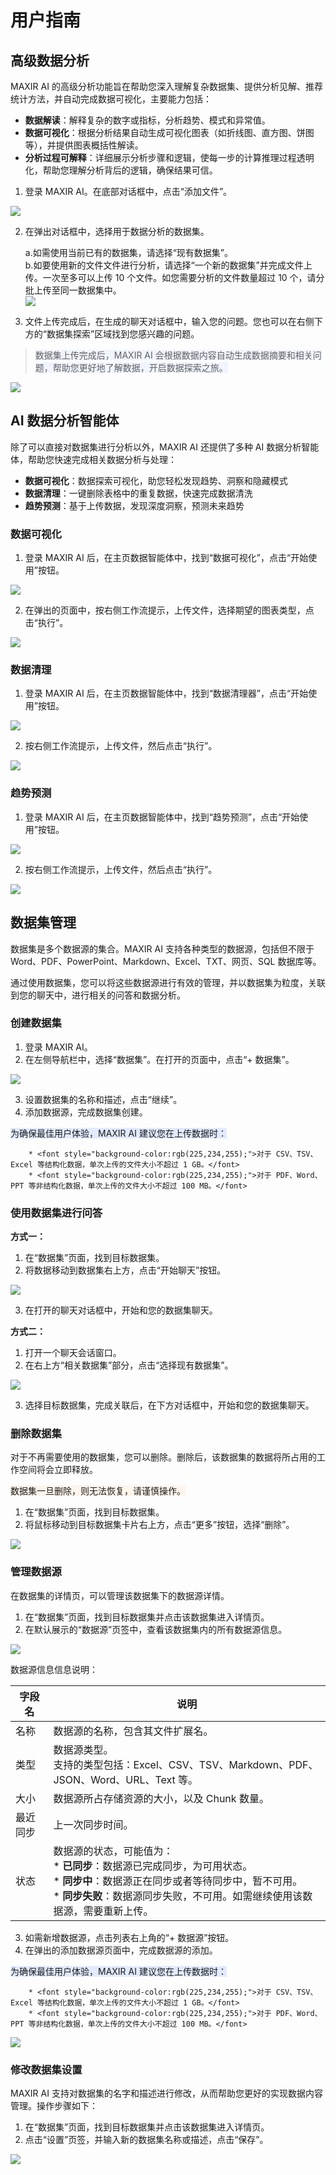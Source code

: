 # 用户指南
## 高级数据分析
MAXIR AI 的高级分析功能旨在帮助您深入理解复杂数据集、提供分析见解、推荐统计方法，并自动完成数据可视化，主要能力包括：

+ **数据解读**：解释复杂的数字或指标，分析趋势、模式和异常值。
+ **数据可视化**：根据分析结果自动生成可视化图表（如折线图、直方图、饼图等），并提供图表概括性解读。
+ **分析过程可解释**：详细展示分析步骤和逻辑，使每一步的计算推理过程透明化，帮助您理解分析背后的逻辑，确保结果可信。
1. 登录 MAXIR AI。在底部对话框中，点击“添加文件”。

![](/images/1740119328129-0.png)

2. 在弹出对话框中，选择用于数据分析的数据集。
   
   a.如需使用当前已有的数据集，请选择“现有数据集”。</br>
   b.如要使用新的文件文件进行分析，请选择“一个新的数据集”并完成文件上传。一次至多可以上传 10 个文件。如您需要分析的文件数量超过 10 个，请分批上传至同一数据集中。</br>
![](/images/1740119328129-1.png)

4. 文件上传完成后，在生成的聊天对话框中，输入您的问题。您也可以在右侧下方的“数据集探索”区域找到您感兴趣的问题。

> <font style="background-color:rgb(240,244,255);">数据集上传完成后，MAXIR AI 会根据数据内容自动生成数据摘要和相关问题，帮助您更好地了解数据，开启数据探索之旅。</font>
>

![](/images/1740119328129-2.png)

## AI 数据分析智能体
除了可以直接对数据集进行分析以外，MAXIR AI 还提供了多种 AI 数据分析智能体，帮助您快速完成相关数据分析与处理：

+ **数据可视化**：数据探索可视化，助您轻松发现趋势、洞察和隐藏模式
+ **数据清理**：一键删除表格中的重复数据，快速完成数据清洗
+ **趋势预测**：基于上传数据，发现深度洞察，预测未来趋势

### 数据可视化
1. 登录 MAXIR AI 后，在主页数据智能体中，找到“数据可视化”，点击“开始使用”按钮。

![](/images/1740119328129-3.png)

2. 在弹出的页面中，按右侧工作流提示，上传文件，选择期望的图表类型，点击“执行”。

![](/images/1740119328129-4.png)

### 数据清理
1. 登录 MAXIR AI 后，在主页数据智能体中，找到“数据清理器”，点击“开始使用”按钮。

![](/images/1740119328129-5.png)

2. 按右侧工作流提示，上传文件，然后点击“执行”。

![](/images/1740119328129-6.png)

### **趋势预测**
1. 登录 MAXIR AI 后，在主页数据智能体中，找到“趋势预测”，点击“开始使用”按钮。

![](/images/1740119328129-7.png)

2. 按右侧工作流提示，上传文件，然后点击“执行”。

![](/images/1740119328129-8.png)


## 数据集管理
数据集是多个数据源的集合。MAXIR AI 支持各种类型的数据源，包括但不限于 Word、PDF、PowerPoint、Markdown、Excel、TXT、网页、SQL 数据库等。

通过使用数据集，您可以将这些数据源进行有效的管理，并以数据集为粒度，关联到您的聊天中，进行相关的问答和数据分析。

### 创建数据集
1. 登录 MAXIR AI。
2. 在左侧导航栏中，选择“数据集”。在打开的页面中，点击“+ 数据集”。

![](/images/1740119328129-11.png)

3. 设置数据集的名称和描述，点击“继续”。
4. 添加数据源，完成数据集创建。

<font style="background-color:rgb(225,234,255);">为确保最佳用户体验，MAXIR AI 建议您在上传数据时：</font>

        * <font style="background-color:rgb(225,234,255);">对于 CSV、TSV、Excel 等结构化数据，单次上传的文件大小不超过 1 GB。</font>
        * <font style="background-color:rgb(225,234,255);">对于 PDF、Word、PPT 等非结构化数据，单次上传的文件大小不超过 100 MB。</font>

### 使用数据集进行问答
**方式一：**

1. 在“数据集”页面，找到目标数据集。
2. 将数据移动到数据集右上方，点击“开始聊天”按钮。

![](/images/1740119328129-12.png)

3. 在打开的聊天对话框中，开始和您的数据集聊天。

**方式二：**

1. 打开一个聊天会话窗口。
2. 在右上方“相关数据集”部分，点击“选择现有数据集”。

![](/images/1740119328129-13.png)

3. 选择目标数据集，完成关联后，在下方对话框中，开始和您的数据集聊天。

### 删除数据集
对于不再需要使用的数据集，您可以删除。删除后，该数据集的数据将所占用的工作空间将会立即释放。

<font style="background-color:rgb(255,245,235);">数据集一旦删除，则无法恢复，请谨慎操作。</font>

1. 在“数据集”页面，找到目标数据集。
2. 将鼠标移动到目标数据集卡片右上方，点击“更多”按钮，选择“删除”。

![](/images/1740119328129-14.png)

### 管理数据源
在数据集的详情页，可以管理该数据集下的数据源详情。

1. 在“数据集”页面，找到目标数据集并点击该数据集进入详情页。
2. 在默认展示的“数据源”页签中，查看该数据集内的所有数据源信息。

![](/images/1740119328129-15.png)

  数据源信息信息说明：

| **字段名** | **说明** |
| --- | --- |
| 名称 | 数据源的名称，包含其文件扩展名。 |
| 类型 | 数据源类型。<br/>支持的类型包括：Excel、CSV、TSV、Markdown、PDF、JSON、Word、URL、Text 等。 |
| 大小 | 数据源所占存储资源的大小，以及 Chunk 数量。 |
| 最近同步 | 上一次同步时间。 |
| 状态 | 数据源的状态，可能值为：<br/>        * **已同步**：数据源已完成同步，为可用状态。<br/>        * **同步中**：数据源正在同步或者等待同步中，暂不可用。<br/>        * **同步失败**：数据源同步失败，不可用。如需继续使用该数据源，需要重新上传。 |


3. 如需新增数据源，点击列表右上角的“+ 数据源”按钮。
4. 在弹出的添加数据源页面中，完成数据源的添加。

<font style="background-color:rgb(225,234,255);">为确保最佳用户体验，MAXIR AI 建议您在上传数据时：</font>

        * <font style="background-color:rgb(225,234,255);">对于 CSV、TSV、Excel 等结构化数据，单次上传的文件大小不超过 1 GB。</font>
        * <font style="background-color:rgb(225,234,255);">对于 PDF、Word、PPT 等非结构化数据，单次上传的文件大小不超过 100 MB。</font>

![](/images/1740119328129-16.png)

### 修改数据集设置
MAXIR AI 支持对数据集的名字和描述进行修改，从而帮助您更好的实现数据内容管理。操作步骤如下：

1. 在“数据集”页面，找到目标数据集并点击该数据集进入详情页。
2. 点击“设置”页签，并输入新的数据集名称或描述，点击“保存”。

![](/images/1740119328129-17.png)

